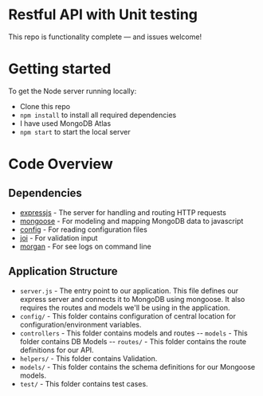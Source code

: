 # Restful API with Unit testing
This repo is functionality complete — and issues welcome!

# Getting started

To get the Node server running locally:

- Clone this repo
- `npm install` to install all required dependencies
- I have used MongoDB Atlas
- `npm start` to start the local server

# Code Overview

## Dependencies

- [expressjs](https://github.com/expressjs/express) - The server for handling and routing HTTP requests
- [mongoose](https://github.com/Automattic/mongoose) - For modeling and mapping MongoDB data to javascript 
- [config](https://github.com/lorenwest/node-config/wiki/Configuration-Files) - For reading configuration files
- [joi](https://github.com/sideway/joi) - For validation input
- [morgan](https://github.com/expressjs/morgan) - For see logs on command line


## Application Structure

- `server.js` - The entry point to our application. This file defines our express server and connects it to MongoDB using mongoose. It also requires the routes and models we'll be using in the application.
- `config/` - This folder contains configuration of central location for configuration/environment variables.
- `controllers` - This folder contains models and routes
-- `models` - This folder contains DB Models
-- `routes/` - This folder contains the route definitions for our API.
- `helpers/` - This folder contains Validation.
- `models/` - This folder contains the schema definitions for our Mongoose models.
- `test/` - This folder contains test cases.

